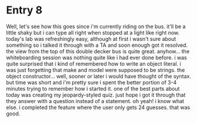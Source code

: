 # Entry 8

Well, let's see how this goes since i'm currently riding on the bus. it'll be a little shaky but i can type all right when stopped at a light like right now. today's lab was refreshingly easy, although at first i wasn't sure about something so i talked it through with a TA and soon enough got it resolved. the view from the top of this double decker bus is quite great. anyhow... the whiteboarding session was nothing quite like i had ever done before. i was quite surprised that i kind of remembered how to write an object literal. i was just forgetting that make and model were supposed to be strings. the object constructor... well, sooner or later i would have thought of the syntax. but time was short and i'm pretty sure i spent the better portion of 3-4 minutes trying to remember how i started it. one of the best parts about today was creating my jeopardy-styled quiz. just hope i got it through that they answer with a question instead of a statement. oh yeah! i know what else. i completed the feature where the user only gets 24 guesses. that was good. 
